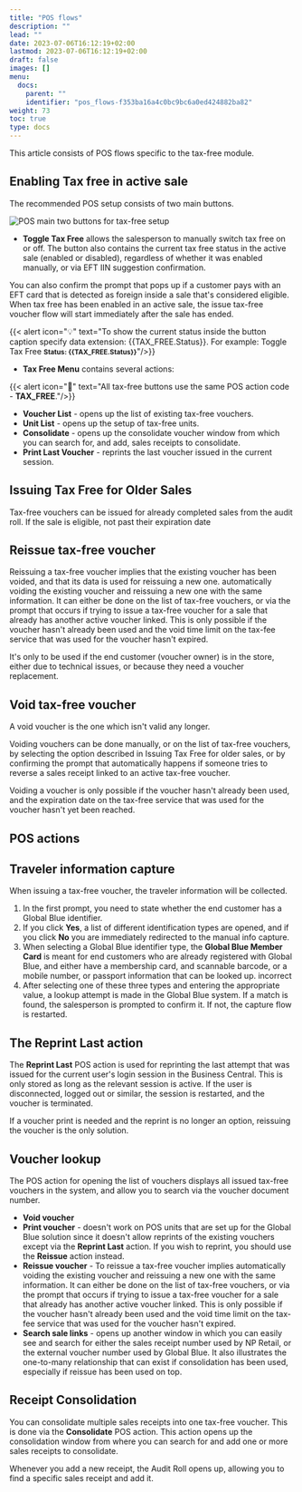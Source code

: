 ```yaml
---
title: "POS flows"
description: ""
lead: ""
date: 2023-07-06T16:12:19+02:00
lastmod: 2023-07-06T16:12:19+02:00
draft: false
images: []
menu:
  docs:
    parent: ""
    identifier: "pos_flows-f353ba16a4c0bc9bc6a0ed424882ba82"
weight: 73
toc: true
type: docs
---
```


This article consists of POS flows specific to the tax-free module.

## Enabling Tax free in active sale

The recommended POS setup consists of two main buttons.

![POS main two buttons for tax-free setup](pos-main-buttons.png)

- **Toggle Tax Free** allows the salesperson to manually switch tax free on or off. The button also contains the current tax free status in the active sale (enabled or disabled), regardless of whether it was enabled manually, or via EFT IIN suggestion confirmation.

You can also confirm the prompt that pops up if a customer pays with an EFT card that is detected as foreign inside a sale that's considered eligible. When tax free has been enabled in an active sale, the issue tax-free voucher flow will start immediately after the sale has ended. 

{{< alert icon="💡" text="To show the current status inside the button caption specify data extension: {{TAX_FREE.Status}}. For example: Toggle Tax Free <b><small>Status: {{TAX_FREE.Status}}</small></b>"/>}}

- **Tax Free Menu** contains several actions:

{{< alert icon="📝" text="All tax-free buttons use the same POS action code - <b>TAX_FREE</b>."/>}}

  - **Voucher List** - opens up the list of existing tax-free vouchers.
  - **Unit List** - opens up the setup of tax-free units.
  - **Consolidate** - opens up the consolidate voucher window from which you can search for, and add, sales receipts to consolidate.
  - **Print Last Voucher** - reprints the last voucher issued in the current session.

## Issuing Tax Free for Older Sales

Tax-free vouchers can be issued for already completed sales from the audit roll. If the sale is eligible, not past their expiration date 

## Reissue tax-free voucher

Reissuing a tax-free voucher implies that the existing voucher has been voided, and that its data is used for reissuing a new one. automatically voiding the existing voucher and reissuing a new one with the same information. It can either be done on the list of tax-free vouchers, or via the prompt that occurs if trying to issue a tax-free voucher for a sale that already has another active voucher linked. This is only possible if the voucher hasn't already been used and the void time limit on the tax-fee service that was used for the voucher hasn't expired.

It's only to be used if the end customer (voucher owner) is in the store, either due to technical issues, or because they need a voucher replacement. 

## Void tax-free voucher

A void voucher is the one which isn't valid any longer. 

Voiding vouchers can be done manually, or on the list of tax-free vouchers, by selecting the option described in Issuing Tax Free for older sales, or by confirming the prompt that automatically happens if someone tries to reverse a sales receipt linked to an active tax-free voucher.  

Voiding a voucher is only possible if the voucher hasn't already been used, and the expiration date on the tax-free service that was used for the voucher hasn't yet been reached. 

## POS actions

## Traveler information capture 

When issuing a tax-free voucher, the traveler information will be collected. 

1. In the first prompt, you need to state whether the end customer has a Global Blue identifier.
2. If you click **Yes**, a list of different identification types are opened, and if you click **No** you are immediately redirected to the manual info capture. 
3. When selecting a Global Blue identifier type, the **Global Blue Member Card** is meant for end customers who are already registered with Global Blue, and either have a membership card, and scannable barcode, or a mobile number, or passport information that can be looked up. incorrect
4. After selecting one of these three types and entering the appropriate value, a lookup attempt is made in the Global Blue system. If a match is found, the salesperson is prompted to confirm it. If not, the capture flow is restarted. 


## The Reprint Last action

The **Reprint Last** POS action is used for reprinting the last attempt that was issued for the current user's login session in the Business Central. This is only stored as long as the relevant session is active. If the user is disconnected, logged out or similar, the session is restarted, and the voucher is terminated. 

If a voucher print is needed and the reprint is no longer an option, reissuing the voucher is the only solution. 

## Voucher lookup

The POS action for opening the list of vouchers displays all issued tax-free vouchers in the system, and allow you to search via the voucher document number. 

- **Void voucher**
- **Print voucher** - doesn't work on POS units that are set up for the Global Blue solution since it doesn't allow reprints of the existing vouchers except via the **Reprint Last** action. If you wish to reprint, you should use the **Reissue** action instead. 
- **Reissue voucher** - To reissue a tax-free voucher implies automatically voiding the existing voucher and reissuing a new one with the same information. It can either be done on the list of tax-free vouchers, or via the prompt that occurs if trying to issue a tax-free voucher for a sale that already has another active voucher linked. This is only possible if the voucher hasn't already been used and the void time limit on the tax-fee service that was used for the voucher hasn't expired.
- **Search sale links** - opens up another window in which you can easily see and search for either the sales receipt number used by NP Retail, or the external voucher number used by Global Blue. It also illustrates the one-to-many relationship that can exist if consolidation has been used, especially if reissue has been used on top. 


## Receipt Consolidation

You can consolidate multiple sales receipts into one tax-free voucher. This is done via the **Consolidate** POS action. This action opens up the consolidation window from where you can search for and add one or more sales receipts to consolidate. 

Whenever you add a new receipt, the Audit Roll opens up, allowing you to find a specific sales receipt and add it. 




